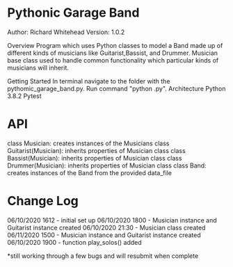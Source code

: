 # Pythonic Garage Band
Author: Richard Whitehead Version: 1.0.2

Overview
Program which uses Python classes to model a Band made up of different kinds of musicians like Guitarist,Bassist, and Drummer. Musician base class used to handle common functionality which particular kinds of musicians will inherit.

Getting Started
In terminal navigate to the folder with the pythomic_garage_band.py.
Run command "python .py".
Architecture
Python 3.8.2
Pytest

# API

class Musician: creates instances of the Musicians
class Guitarist(Musician): inherits properties of Musician class
class Bassist(Musician): inherits properties of Musician class
class Drummer(Musician): inherits properties of Musician class
class Band: creates instances of the Band from the provided data_file

# Change Log

06/10/2020 1612 - initial set up
06/10/2020 1800 - Musician instance and Guitarist instance created
06/10/2020 21:30 - Musician class created
06/11/2020 1500 - Musician instance and Guitarist instance created
06/10/2020 1900 - function play_solos() added

*still working through a few bugs and will resubmit when complete

